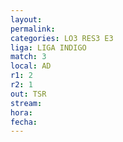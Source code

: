 ```yaml
---
layout: 
permalink: 
categories: LO3 RES3 E3
liga: LIGA INDIGO
match: 3
local: AD
r1: 2
r2: 1
out: TSR
stream: 
hora: 
fecha:
---
```

